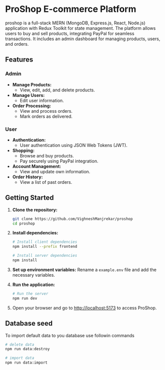 # ProShop E-commerce Platform

proshop is a full-stack MERN (MongoDB, Express.js, React, Node.js) application with Redux Toolkit for state management. The platform allows users to buy and sell products, integrating PayPal for seamless transactions. It includes an admin dashboard for managing products, users, and orders.

## Features

### Admin

- **Manage Products:**
  - View, edit, add, and delete products.
- **Manage Users:**
  - Edit user information.
- **Order Processing:**
  - View and process orders.
  - Mark orders as delivered.

### User

- **Authentication:**
  - User authentication using JSON Web Tokens (JWT).
- **Shopping:**
  - Browse and buy products.
  - Pay securely using PayPal integration.
- **Account Management:**
  - View and update own information.
- **Order History:**
  - View a list of past orders.

## Getting Started

1. **Clone the repository:**

   ```bash
   git clone https://github.com/VighneshManjrekar/proshop
   cd proshop
   ```

2. **Install dependencies:**

   ```bash
   # Install client dependencies
   npm install --prefix frontend

   # Install server dependencies
   npm install
   ```

3. **Set up environment variables:**
   Rename a `example.env` file and add the necessary variables.

4. **Run the application:**

   ```bash
   # Run the server
   npm run dev
   ```

5. Open your browser and go to [http://localhost:5173](http://localhost:5173) to access ProShop.

## Database seed

To import default data to you database use followin commands

```bash
# delete data
npm run data:destroy

# import data
npm run data:import
```
